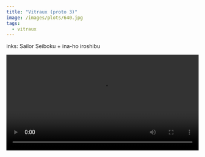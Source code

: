 ```yaml
---
title: "Vitraux (proto 3)"
image: /images/plots/640.jpg
tags:
  - vitraux
---
```


inks: Sailor Seiboku + ina-ho iroshibu

<video loop autoplay controls src="/images/plots/640.mp4" width="100%"></video>

